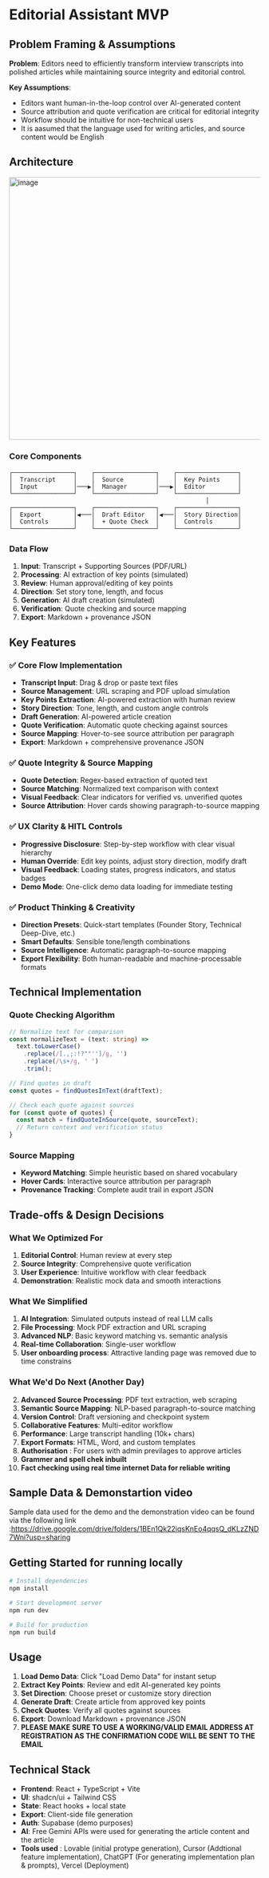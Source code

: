# Editorial Assistant MVP



## Problem Framing & Assumptions

**Problem**: Editors need to efficiently transform interview transcripts into polished articles while maintaining source integrity and editorial control.

**Key Assumptions**:
- Editors want human-in-the-loop control over AI-generated content
- Source attribution and quote verification are critical for editorial integrity
- Workflow should be intuitive for non-technical users
- It is aasumed that the language used for writing articles, and source content would be English

## Architecture

<img width="727" height="525" alt="image" src="https://github.com/user-attachments/assets/53509d08-df3c-4820-a029-31da06dd2442" />


### Core Components

```
┌─────────────────┐    ┌─────────────────┐    ┌─────────────────┐
│  Transcript     │    │  Source         │    │  Key Points     │
│  Input          │───▶│  Manager        │───▶│  Editor         │
└─────────────────┘    └─────────────────┘    └─────────────────┘
                                                       │
┌─────────────────┐    ┌─────────────────┐    ┌─────────────────┐
│  Export         │◀───│  Draft Editor   │◀───│  Story Direction│
│  Controls       │    │  + Quote Check  │    │  Controls       │
└─────────────────┘    └─────────────────┘    └─────────────────┘
```

### Data Flow

1. **Input**: Transcript + Supporting Sources (PDF/URL)
2. **Processing**: AI extraction of key points (simulated)
3. **Review**: Human approval/editing of key points
4. **Direction**: Set story tone, length, and focus
5. **Generation**: AI draft creation (simulated)
6. **Verification**: Quote checking and source mapping
7. **Export**: Markdown + provenance JSON

## Key Features

### ✅ Core Flow Implementation

- **Transcript Input**: Drag & drop or paste text files
- **Source Management**: URL scraping and PDF upload simulation
- **Key Points Extraction**: AI-powered extraction with human review
- **Story Direction**: Tone, length, and custom angle controls
- **Draft Generation**: AI-powered article creation
- **Quote Verification**: Automatic quote checking against sources
- **Source Mapping**: Hover-to-see source attribution per paragraph
- **Export**: Markdown + comprehensive provenance JSON

### ✅ Quote Integrity & Source Mapping

- **Quote Detection**: Regex-based extraction of quoted text
- **Source Matching**: Normalized text comparison with context
- **Visual Feedback**: Clear indicators for verified vs. unverified quotes
- **Source Attribution**: Hover cards showing paragraph-to-source mapping

### ✅ UX Clarity & HITL Controls

- **Progressive Disclosure**: Step-by-step workflow with clear visual hierarchy
- **Human Override**: Edit key points, adjust story direction, modify draft
- **Visual Feedback**: Loading states, progress indicators, and status badges
- **Demo Mode**: One-click demo data loading for immediate testing

### ✅ Product Thinking & Creativity

- **Direction Presets**: Quick-start templates (Founder Story, Technical Deep-Dive, etc.)
- **Smart Defaults**: Sensible tone/length combinations
- **Source Intelligence**: Automatic paragraph-to-source mapping
- **Export Flexibility**: Both human-readable and machine-processable formats

## Technical Implementation

### Quote Checking Algorithm

```typescript
// Normalize text for comparison
const normalizeText = (text: string) => 
  text.toLowerCase()
    .replace(/[.,;:!?""'']/g, '')
    .replace(/\s+/g, ' ')
    .trim();

// Find quotes in draft
const quotes = findQuotesInText(draftText);

// Check each quote against sources
for (const quote of quotes) {
  const match = findQuoteInSource(quote, sourceText);
  // Return context and verification status
}
```

### Source Mapping

- **Keyword Matching**: Simple heuristic based on shared vocabulary
- **Hover Cards**: Interactive source attribution per paragraph
- **Provenance Tracking**: Complete audit trail in export JSON

## Trade-offs & Design Decisions

### What We Optimized For

1. **Editorial Control**: Human review at every step
2. **Source Integrity**: Comprehensive quote verification
3. **User Experience**: Intuitive workflow with clear feedback
4. **Demonstration**: Realistic mock data and smooth interactions

### What We Simplified

1. **AI Integration**: Simulated outputs instead of real LLM calls
2. **File Processing**: Mock PDF extraction and URL scraping
3. **Advanced NLP**: Basic keyword matching vs. semantic analysis
4. **Real-time Collaboration**: Single-user workflow
5.  **User onboarding process**: Attractive landing page was removed due to time constrains
   

### What We'd Do Next (Another Day)
2. **Advanced Source Processing**: PDF text extraction, web scraping
3. **Semantic Source Mapping**: NLP-based paragraph-to-source matching
4. **Version Control**: Draft versioning and checkpoint system
5. **Collaborative Features**: Multi-editor workflow
6. **Performance**: Large transcript handling (10k+ chars)
7. **Export Formats**: HTML, Word, and custom templates
8. **Authorisation** : For users with admin previlages to approve articles
9. **Grammer and spell chek inbuilt**
10. **Fact checking using real time internet Data for reliable writing**

## Sample Data & Demonstartion video

Sample data used for the demo and the demonstration video can be found via the following link :https://drive.google.com/drive/folders/1BEn1Qk22iqsKnEo4qqsQ_dKLzZND7Wni?usp=sharing



## Getting Started for running locally

```bash
# Install dependencies
npm install

# Start development server
npm run dev

# Build for production
npm run build
```



## Usage

1. **Load Demo Data**: Click "Load Demo Data" for instant setup
2. **Extract Key Points**: Review and edit AI-generated key points
3. **Set Direction**: Choose preset or customize story direction
4. **Generate Draft**: Create article from approved key points
5. **Check Quotes**: Verify all quotes against sources
6. **Export**: Download Markdown + provenance JSON
7. **PLEASE MAKE SURE TO USE A WORKING/VALID EMAIL ADDRESS AT REGISTRATION AS THE CONFIRMATION CODE WILL BE SENT TO THE EMAIL**

## Technical Stack

- **Frontend**: React + TypeScript + Vite
- **UI**: shadcn/ui + Tailwind CSS
- **State**: React hooks + local state
- **Export**: Client-side file generation
- **Auth**: Supabase (demo purposes)
- **AI**: Free Gemini APIs were used for generating the article content and the article
- **Tools used** : Lovable (initial protype generation), Cursor (Addtional feature implementation), ChatGPT (For generating implementation plan & prompts), Vercel (Deployment)
